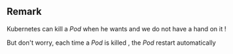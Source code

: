 ## Remark

Kubernetes can kill a *Pod* when he wants and we do not have a hand on it !

But don't worry, each time a *Pod* is killed , the *Pod* restart automatically
